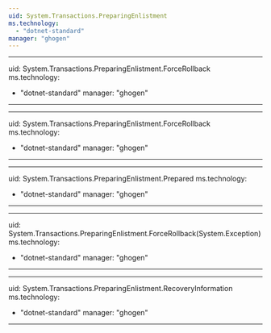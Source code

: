 ```yaml
---
uid: System.Transactions.PreparingEnlistment
ms.technology: 
  - "dotnet-standard"
manager: "ghogen"
---
```


---
uid: System.Transactions.PreparingEnlistment.ForceRollback
ms.technology: 
  - "dotnet-standard"
manager: "ghogen"
---

---
uid: System.Transactions.PreparingEnlistment.ForceRollback
ms.technology: 
  - "dotnet-standard"
manager: "ghogen"
---

---
uid: System.Transactions.PreparingEnlistment.Prepared
ms.technology: 
  - "dotnet-standard"
manager: "ghogen"
---

---
uid: System.Transactions.PreparingEnlistment.ForceRollback(System.Exception)
ms.technology: 
  - "dotnet-standard"
manager: "ghogen"
---

---
uid: System.Transactions.PreparingEnlistment.RecoveryInformation
ms.technology: 
  - "dotnet-standard"
manager: "ghogen"
---
